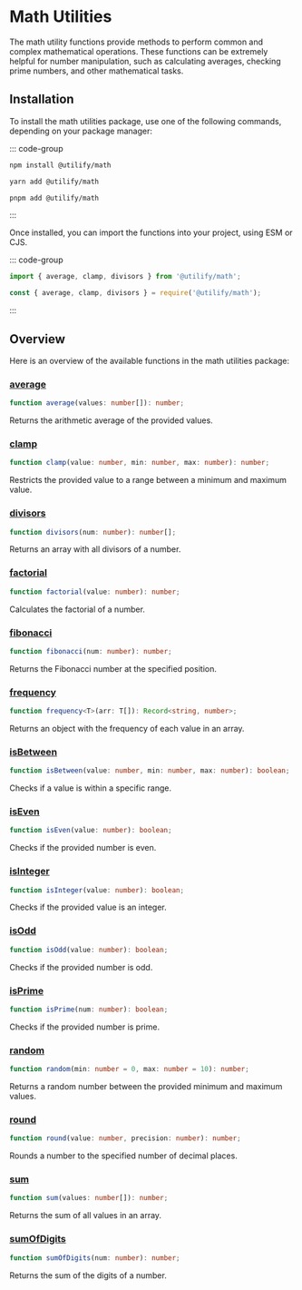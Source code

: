 # **Math Utilities** <Badge type="tip" text="1.0.0" />

The math utility functions provide methods to perform common and complex mathematical operations. These functions can be extremely helpful for number manipulation, such as calculating averages, checking prime numbers, and other mathematical tasks.

## **Installation**

To install the math utilities package, use one of the following commands, depending on your package manager:

::: code-group

```bash [npm]
npm install @utilify/math
```

```bash [yarn]
yarn add @utilify/math
```

```bash [pnpm]
pnpm add @utilify/math
```

:::

Once installed, you can import the functions into your project, using ESM or CJS.

::: code-group

```typescript [esm]
import { average, clamp, divisors } from '@utilify/math';
```

```javascript [cjs]
const { average, clamp, divisors } = require('@utilify/math');
```

:::

## **Overview**

Here is an overview of the available functions in the math utilities package:

### [average](./average.md)
```typescript
function average(values: number[]): number;
```
Returns the arithmetic average of the provided values.

### [clamp](./clamp.md)
```typescript
function clamp(value: number, min: number, max: number): number;
```
Restricts the provided value to a range between a minimum and maximum value.

### [divisors](./divisors.md)
```typescript
function divisors(num: number): number[];
```
Returns an array with all divisors of a number.

### [factorial](./factorial.md)
```typescript
function factorial(value: number): number;
```
Calculates the factorial of a number.

### [fibonacci](./fibonacci.md)
```typescript
function fibonacci(num: number): number;
```
Returns the Fibonacci number at the specified position.

### [frequency](./frequency.md)
```typescript
function frequency<T>(arr: T[]): Record<string, number>;
```
Returns an object with the frequency of each value in an array.

### [isBetween](./isBetween.md)
```typescript
function isBetween(value: number, min: number, max: number): boolean;
```
Checks if a value is within a specific range.

### [isEven](./isEven.md)
```typescript
function isEven(value: number): boolean;
```
Checks if the provided number is even.

### [isInteger](./isInteger.md)
```typescript
function isInteger(value: number): boolean;
```
Checks if the provided value is an integer.

### [isOdd](./isOdd.md)
```typescript
function isOdd(value: number): boolean;
```
Checks if the provided number is odd.

### [isPrime](./isPrime.md)
```typescript
function isPrime(num: number): boolean;
```
Checks if the provided number is prime.

### [random](./random.md)
```typescript
function random(min: number = 0, max: number = 10): number;
```
Returns a random number between the provided minimum and maximum values.

### [round](./round.md)
```typescript
function round(value: number, precision: number): number;
```
Rounds a number to the specified number of decimal places.

### [sum](./sum.md)
```typescript
function sum(values: number[]): number;
```
Returns the sum of all values in an array.

### [sumOfDigits](./sumOfDigits.md)
```typescript
function sumOfDigits(num: number): number;
```
Returns the sum of the digits of a number.